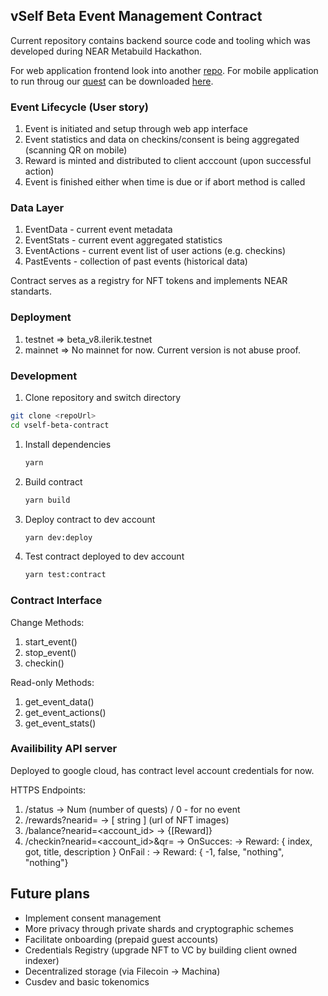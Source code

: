 ## vSelf Beta Event Management Contract

Current repository contains backend source code and tooling which was developed during NEAR Metabuild Hackathon.

For web application frontend look into another [repo](https://github.com/vself-project/vself-beta). 
For mobile application to run throug our [quest](https://vself.app/quest) can be downloaded [here](https://vself-dev.web.app/vself.apk).

### Event Lifecycle (User story)

1. Event is initiated and setup through web app interface
1. Event statistics and data on checkins/consent is being aggregated (scanning QR on mobile)
1. Reward is minted and distributed to client acccount (upon successful action)
1. Event is finished either when time is due or if abort method is called

### Data Layer

1. EventData - current event metadata
1. EventStats - current event aggregated statistics
1. EventActions - current event list of user actions (e.g. checkins)
1. PastEvents - collection of past events (historical data)

Contract serves as a registry for NFT tokens and implements NEAR standarts.

### Deployment

1. testnet => beta_v8.ilerik.testnet
1. mainnet => No mainnet for now. Current version is not abuse proof.

### Development

1. Clone repository and switch directory
```bash
git clone <repoUrl>
cd vself-beta-contract
```
1. Install dependencies
    ```bash
    yarn
    ```
1. Build contract
    ```bash
    yarn build
    ```
1. Deploy contract to dev account
    ```bash
    yarn dev:deploy
    ```
1. Test contract deployed to dev account
    ```bash
    yarn test:contract
    ```

### Contract Interface

Change Methods:

1. start_event()
1. stop_event()
1. checkin()

Read-only Methods:

1. get_event_data()
1. get_event_actions()
1. get_event_stats()

### Availibility API server

Deployed to google cloud, has contract level account credentials for now.

HTTPS Endpoints:
1. /status -> Num (number of quests) / 0 - for no event
1. /rewards?nearid=<blabla> -> [ string ] (url of NFT images)
1. /balance?nearid=<account_id> -> {[Reward]}
1. /checkin?nearid=<account_id>&qr=<string> -> 
    OnSucces: -> Reward: { index, got, title, description }
    OnFail  : -> Reward: { -1, false, "nothing", "nothing"}


## Future plans

- Implement consent management
- More privacy through private shards and cryptographic schemes
- Facilitate onboarding (prepaid guest accounts)
- Credentials Registry (upgrade NFT to VC by building client owned indexer)
- Decentralized storage (via Filecoin -> Machina)
- Cusdev and basic tokenomics


